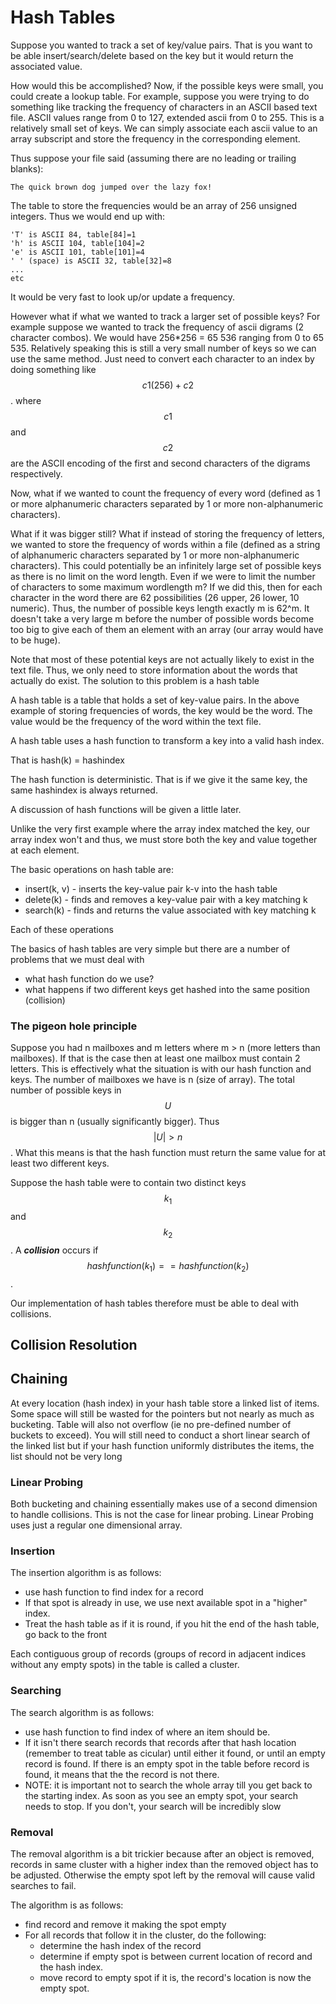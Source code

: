 # Hash Tables

Suppose you wanted to track a set of key/value pairs. That is you want to be able insert/search/delete based on the key but it would return the associated value.  

How would this be accomplished?  Now, if the possible keys were small, you could create a lookup table.  For example, suppose you were trying to do something like tracking the frequency of characters in an ASCII based text file.  ASCII values range from 0 to 127, extended ascii from 0 to 255.    This is a relatively small set of keys.  We can simply associate each ascii value to an array subscript and store the frequency in the corresponding element.

Thus suppose your file said \(assuming there are no leading or trailing blanks\):

```text
The quick brown dog jumped over the lazy fox!
```

The table to store the frequencies would be an array of 256 unsigned integers.    Thus we would end up with:

```text
'T' is ASCII 84, table[84]=1
'h' is ASCII 104, table[104]=2
'e' is ASCII 101, table[101]=4
' ' (space) is ASCII 32, table[32]=8
...
etc
```

It would be very fast to look up/or update a frequency.  

However what if what we wanted to track a larger set of possible keys?  For example suppose we wanted to track the frequency of ascii digrams \(2 character combos\).  We would have 256\*256 = 65 536 ranging from 0 to 65 535.  Relatively speaking this is still a very small number of keys so we can use the same method.  Just need to convert each character to an index by doing something like $$c1(256) + c2$$ . where $$c1$$ and $$c2$$ are the ASCII encoding of the first and second characters of the digrams respectively.

Now, what if we wanted to count the frequency of every word \(defined as 1 or more alphanumeric characters separated by 1 or more non-alphanumeric characters\).  

What if it was bigger still?  What if instead of storing the frequency of letters, we wanted to store the frequency of words within a file \(defined as a string of alphanumeric characters separated by 1 or more non-alphanumeric characters\).  This could potentially be an infinitely large set of possible keys as there is no limit on the word length.  Even if we were to limit the number of characters to some maximum wordlength m?  If we did this, then for each character in the word there are 62 possibilities \(26 upper, 26 lower, 10 numeric\).  Thus, the number of possible keys length exactly m is 62^m.  It doesn't take a very large m before the number of possible words become too big to give each of them an element with an array \(our array would have to be huge\).

Note that most of these potential keys are not actually likely to exist in the text file.  Thus, we only need to store information about the words that actually do exist.  The solution to this problem is a hash table

A hash table is a table that holds a set of key-value pairs.    In the above example of storing frequencies of words, the key would be the word.  The value would be the frequency of the word within the text file.

A hash table uses a hash function to transform a key into a valid hash index.

That is hash\(k\) = hashindex

The hash function is deterministic.  That is if we give it the same key, the same hashindex is always returned.

A discussion of hash functions will be given a little later. 



Unlike the very first example where the array index matched the key, our array index won't and thus, we must store both the key and value together at each element.

The basic operations on hash table are:

* insert\(k, v\) - inserts the key-value pair k-v into the hash table
* delete\(k\) - finds and removes a key-value pair with a key matching k
* search\(k\) - finds and returns the value associated with key matching k

Each of these operations



The basics of hash tables are very simple but there are a number of problems that we must deal with

* what hash function do we use?
* what happens if two different keys get hashed into the same position \(collision\)

### The pigeon hole principle

Suppose you had n mailboxes and m letters where m &gt; n  \(more letters than mailboxes\).  If that is the case then at least one mailbox must contain 2 letters.    This is effectively what the situation is with our hash function and keys.  The number of mailboxes we have is n \(size of array\).  The total number of possible keys in $$U$$is bigger than n \(usually significantly bigger\).  Thus $$| U | > n$$.  What this means is that the hash function must return the same value for at least two different keys.

Suppose the hash table were to contain two distinct keys $$k_1$$and $$k_2$$.  A _**collision**_ occurs if $$hashfunction(k_1) == hashfunction(k_2)$$.  

Our implementation of hash tables therefore must be able to deal with collisions.

## Collision Resolution

## Chaining

At every location \(hash index\) in your hash table store a linked list of items. Some space will still be wasted for the pointers but not nearly as much as bucketing. Table will also not overflow \(ie no pre-defined number of buckets to exceed\). You will still need to conduct a short linear search of the linked list but if your hash function uniformly distributes the items, the list should not be very long

### Linear Probing

Both bucketing and chaining essentially makes use of a second dimension to handle collisions. This is not the case for linear probing. Linear Probing uses just a regular one dimensional array.

### Insertion

The insertion algorithm is as follows:

* use hash function to find index for a record
* If that spot is already in use, we use next available spot in a "higher" index.
* Treat the hash table as if it is round, if you hit the end of the hash table, go back to the front

Each contiguous group of records \(groups of record in adjacent indices without any empty spots\) in the table is called a cluster.

### Searching

The search algorithm is as follows:

* use hash function to find index of where an item should be.
* If it isn't there search records that records after that hash location \(remember to treat table as cicular\) until either it found, or until an empty record is found. If there is an empty spot in the table before record is found, it means that the the record is not there.
* NOTE: it is important not to search the whole array till you get back to the starting index. As soon as you see an empty spot, your search needs to stop. If you don't, your search will be incredibly slow

### Removal

The removal algorithm is a bit trickier because after an object is removed, records in same cluster with a higher index than the removed object has to be adjusted. Otherwise the empty spot left by the removal will cause valid searches to fail.

The algorithm is as follows:

* find record and remove it making the spot empty
* For all records that follow it in the cluster, do the following:
  * determine the hash index of the record
  * determine if empty spot is between current location of record and the hash index.
  * move record to empty spot if it is, the record's location is now the empty spot.







